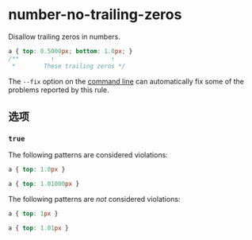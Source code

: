 # number-no-trailing-zeros

Disallow trailing zeros in numbers.

```css
a { top: 0.5000px; bottom: 1.0px; }
/**         ↑                ↑
 *        These trailing zeros */
```

The `--fix` option on the [command line](../../../docs/user-guide/cli.md#autofixing-errors) can automatically fix some of the problems reported by this rule.

## 选项

### `true`

The following patterns are considered violations:

```css
a { top: 1.0px }
```

```css
a { top: 1.01000px }
```

The following patterns are *not* considered violations:

```css
a { top: 1px }
```

```css
a { top: 1.01px }
```
